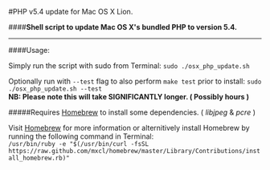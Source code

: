 #PHP v5.4 update for Mac OS X Lion.

####**Shell script to update Mac OS X's bundled PHP to version 5.4.**

---

####Usage:

Simply run the script with sudo from Terminal: `sudo ./osx_php_update.sh`

Optionally run with `--test` flag to also perform `make test` prior to install: `sudo ./osx_php_update.sh --test`<br/>
**NB: Please note this will take SIGNIFICANTLY longer. ( Possibly hours )**

#####Requires [Homebrew](http://mxcl.github.com/homebrew/) to install some dependencies. ( *libjpeg* & *pcre* )

Visit [Homebrew](http://mxcl.github.com/homebrew/) for more information or alternitively install Homebrew by running the following command in Terminal:<br/>
`/usr/bin/ruby -e "$(/usr/bin/curl -fsSL https://raw.github.com/mxcl/homebrew/master/Library/Contributions/install_homebrew.rb)"`